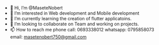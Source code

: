 - 👋 Hi, I’m @MaseteNobert
- 👀 I’m interested in Web development and Mobile development 
- 🌱 I’m currently learning the creation of flutter applicatoins.
- 💞️ I’m looking to collaborate on Team and working on projects.
- 📫 How to reach me phone call: 0693338012 whatsapp: 0795858073 email: masetenobert750@gmail.com

<!---
MaseteNobert/MaseteNobert is a ✨ special ✨ repository because its `README.md` (this file) appears on your GitHub profile.
You can click the Preview link to take a look at your changes.
--->

